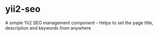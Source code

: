 # yii2-seo
A simple Yii2 SEO management component - Helps to set the page title, description and keywords from anywhere

